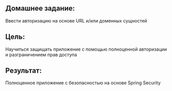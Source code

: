 ## Домашнее задание:
Ввести авторизацию на основе URL и/или доменных сущностей

## Цель:
Научиться защищать приложение с помощью полноценной авторизации и разграничением прав доступа

## Результат:
Полноценное приложение с безопасностью на основе Spring Security